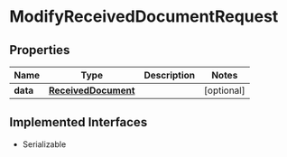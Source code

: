 

# ModifyReceivedDocumentRequest



## Properties

Name | Type | Description | Notes
------------ | ------------- | ------------- | -------------
**data** | [**ReceivedDocument**](ReceivedDocument.md) |  |  [optional]


## Implemented Interfaces

* Serializable


